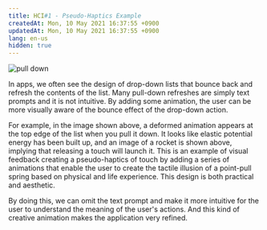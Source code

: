 ```yaml
---
title: HCI#1 - Pseudo-Haptics Example
createdAt: Mon, 10 May 2021 16:37:55 +0900
updatedAt: Mon, 10 May 2021 16:37:55 +0900
lang: en-us
hidden: true
---
```


![pull down](https://i.loli.net/2021/05/10/y7m8zxrwqPbRASn.png)

In apps, we often see the design of drop-down lists that bounce back and refresh the contents of the list. Many pull-down refreshes are simply text prompts and it is not intuitive. By adding some animation, the user can be more visually aware of the bounce effect of the drop-down action.

For example, in the image shown above, a deformed animation appears at the top edge of the list when you pull it down. It looks like elastic potential energy has been built up, and an image of a rocket is shown above, implying that releasing a touch will launch it. This is an example of visual feedback creating a pseudo-haptics of touch by adding a series of animations that enable the user to create the tactile illusion of a point-pull spring based on physical and life experience. This design is both practical and aesthetic.

By doing this, we can omit the text prompt and make it more intuitive for the user to understand the meaning of the user's actions. And this kind of creative animation makes the application very refined.
